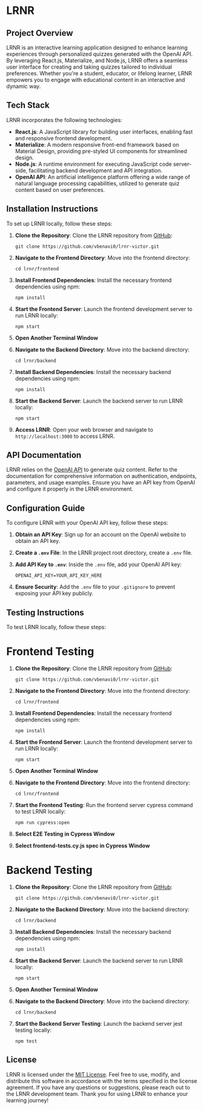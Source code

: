 # LRNR 

## Project Overview
LRNR is an interactive learning application designed to enhance learning experiences through personalized quizzes generated with the OpenAI API. By leveraging React.js, Materialize, and Node.js, LRNR offers a seamless user interface for creating and taking quizzes tailored to individual preferences. Whether you're a student, educator, or lifelong learner, LRNR empowers you to engage with educational content in an interactive and dynamic way.

## Tech Stack
LRNR incorporates the following technologies:
- **React.js**: A JavaScript library for building user interfaces, enabling fast and responsive frontend development.
- **Materialize**: A modern responsive front-end framework based on Material Design, providing pre-styled UI components for streamlined design.
- **Node.js**: A runtime environment for executing JavaScript code server-side, facilitating backend development and API integration.
- **OpenAI API**: An artificial intelligence platform offering a wide range of natural language processing capabilities, utilized to generate quiz content based on user preferences.

## Installation Instructions
To set up LRNR locally, follow these steps:

1. **Clone the Repository**: Clone the LRNR repository from [GitHub](https://github.com/vbenavi0/lrnr-victor.git):
   ```
   git clone https://github.com/vbenavi0/lrnr-victor.git
   ```

2. **Navigate to the Frontend Directory**: Move into the frontend directory:
   ```
   cd lrnr/frontend
   ```

3. **Install Frontend Dependencies**: Install the necessary frontend dependencies using npm:
   ```
   npm install
   ```

4. **Start the Frontend Server**: Launch the frontend development server to run LRNR locally:
   ```
   npm start
   ```

5. **Open Another Terminal Window**

6. **Navigate to the Backend Directory**: Move into the backend directory:
   ```
   cd lrnr/backend
   ```

7. **Install Backend Dependencies**: Install the necessary backend dependencies using npm:
   ```
   npm install
   ```

8. **Start the Backend Server**: Launch the backend server to run LRNR locally:
   ```
   npm start
   ```

9. **Access LRNR**: Open your web browser and navigate to `http://localhost:3000` to access LRNR.

## API Documentation
LRNR relies on the [OpenAI API](https://platform.openai.com/docs/introduction) to generate quiz content. Refer to the documentation for comprehensive information on authentication, endpoints, parameters, and usage examples. Ensure you have an API key from OpenAI and configure it properly in the LRNR environment.

## Configuration Guide
To configure LRNR with your OpenAI API key, follow these steps:

1. **Obtain an API Key**: Sign up for an account on the OpenAI website to obtain an API key.

2. **Create a `.env` File**: In the LRNR project root directory, create a `.env` file.

3. **Add API Key to `.env`**: Inside the `.env` file, add your OpenAI API key:
   ```
   OPENAI_API_KEY=YOUR_API_KEY_HERE
   ```

4. **Ensure Security**: Add the `.env` file to your `.gitignore` to prevent exposing your API key publicly.

## Testing Instructions
To test LRNR locally, follow these steps:

# Frontend Testing

1. **Clone the Repository**: Clone the LRNR repository from [GitHub](https://github.com/vbenavi0/lrnr-victor.git):
   ```
   git clone https://github.com/vbenavi0/lrnr-victor.git
   ```

2. **Navigate to the Frontend Directory**: Move into the frontend directory:
   ```
   cd lrnr/frontend
   ```

3. **Install Frontend Dependencies**: Install the necessary frontend dependencies using npm:
   ```
   npm install
   ```

4. **Start the Frontend Server**: Launch the frontend development server to run LRNR locally:
   ```
   npm start
   ```

5. **Open Another Terminal Window**

6. **Navigate to the Frontend Directory**: Move into the frontend directory:
   ```
   cd lrnr/frontend
   ```

7. **Start the Frontend Testing**: Run the frontend server cypress command to test LRNR locally:
   ```
   npm run cypress:open
   ```

8. **Select E2E Testing in Cypress Window**

9. **Select frontend-tests.cy.js spec in Cypress Window**

# Backend Testing

1. **Clone the Repository**: Clone the LRNR repository from [GitHub](https://github.com/vbenavi0/lrnr-victor.git):
   ```
   git clone https://github.com/vbenavi0/lrnr-victor.git
   ```

2. **Navigate to the Backend Directory**: Move into the backend directory:
   ```
   cd lrnr/backend
   ```

3. **Install Backend Dependencies**: Install the necessary backend dependencies using npm:
   ```
   npm install
   ```

4. **Start the Backend Server**: Launch the backend server to run LRNR locally:
   ```
   npm start
   ```

5. **Open Another Terminal Window**

6. **Navigate to the Backend Directory**: Move into the backend directory:
   ```
   cd lrnr/backend
   ```

7. **Start the Backend Server Testing**: Launch the backend server jest testing locally:
   ```
   npm test
   ```

## License
LRNR is licensed under the [MIT License](LICENSE). Feel free to use, modify, and distribute this software in accordance with the terms specified in the license agreement. If you have any questions or suggestions, please reach out to the LRNR development team. Thank you for using LRNR to enhance your learning journey!
